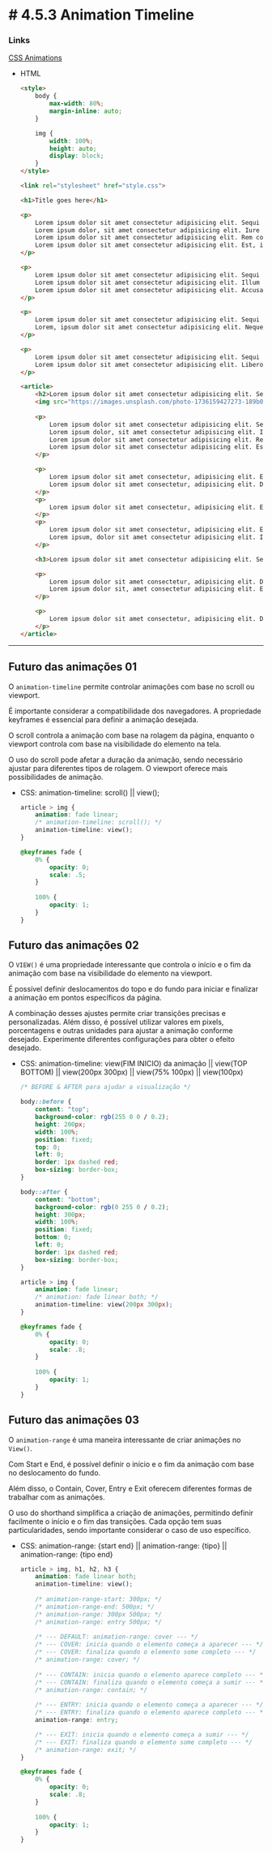 # # 4.5.3 Animation Timeline

### Links

[CSS Animations](https://www.w3schools.com/css/css3_animations.asp)

- HTML
    
    ```html
    <style>
        body {
            max-width: 80%;
            margin-inline: auto;
        }
    
        img {
            width: 100%;
            height: auto;
            display: block;
        }
    </style>
    
    <link rel="stylesheet" href="style.css">
    
    <h1>Title goes here</h1>
    
    <p>
        Lorem ipsum dolor sit amet consectetur adipisicing elit. Sequi esse molestias exercitationem voluptates non, cum, hic rem tempore sed in, iure adipisci. Pariatur quia rem veritatis tempore doloremque quasi accusantium?
        Lorem ipsum dolor, sit amet consectetur adipisicing elit. Iure consequuntur nulla suscipit expedita dignissimos, itaque animi nihil fugit voluptas architecto, odio iste quis rerum officiis illum. Odit voluptatum inventore asperiores.
        Lorem ipsum dolor sit amet consectetur adipisicing elit. Rem consequatur ullam impedit natus unde vitae architecto. Voluptate, facere quia. Minus harum labore aperiam reiciendis quisquam quo dolores eveniet delectus ipsa?
        Lorem ipsum dolor sit amet consectetur adipisicing elit. Est, illo non. Dicta ad vitae ullam nemo numquam nam similique inventore ut omnis, qui ea harum voluptas iure consequuntur pariatur sapiente.
    </p>
    
    <p>
        Lorem ipsum dolor sit amet consectetur adipisicing elit. Sequi esse molestias exercitationem voluptates non, cum, hic rem tempore sed in, iure adipisci. Pariatur quia rem veritatis tempore doloremque quasi accusantium?
        Lorem ipsum dolor sit amet consectetur adipisicing elit. Illum earum architecto consectetur enim error atque nemo culpa laudantium, fugiat est sint officia velit minima neque dolor, pariatur optio esse cumque!
        Lorem ipsum dolor sit amet consectetur adipisicing elit. Accusantium, ea. Quidem quam a laboriosam quos dolorem commodi tenetur. Error dignissimos sequi quae, quis in ipsam deleniti cum nisi nobis odio.
    </p>
    
    <p>
        Lorem ipsum dolor sit amet consectetur adipisicing elit. Sequi esse molestias exercitationem voluptates non, cum, hic rem tempore sed in, iure adipisci. Pariatur quia rem veritatis tempore doloremque quasi accusantium?
        Lorem, ipsum dolor sit amet consectetur adipisicing elit. Neque quam nihil incidunt error eveniet animi, dicta aperiam beatae molestiae dolor dolorem magnam tempora! Consequuntur nam iusto voluptate architecto doloremque eligendi!
    </p>
    
    <p>
        Lorem ipsum dolor sit amet consectetur adipisicing elit. Sequi esse molestias exercitationem voluptates non, cum, hic rem tempore sed in, iure adipisci. Pariatur quia rem veritatis tempore doloremque quasi accusantium?
        Lorem ipsum dolor sit amet consectetur adipisicing elit. Libero quam accusamus veniam? Ab aliquam laborum quos earum tempore explicabo esse pariatur ut distinctio possimus, labore modi inventore facilis unde quia!
    </p>
    
    <article>
        <h2>Lorem ipsum dolor sit amet consectetur adipisicing elit. Sequi esse molestias exercitationem voluptates non, cum, hic rem tempore sed in, iure adipisci.</h2>
        <img src="https://images.unsplash.com/photo-1736159427273-189b0e49f19b?q=80&w=2070&auto=format&fit=crop&ixlib=rb-4.0.3&ixid=M3wxMjA3fDB8MHxwaG90by1wYWdlfHx8fGVufDB8fHx8fA%3D%3D" alt="img">
        
        <p>
            Lorem ipsum dolor sit amet consectetur adipisicing elit. Sequi esse molestias exercitationem voluptates non, cum, hic rem tempore sed in, iure adipisci. Pariatur quia rem veritatis tempore doloremque quasi accusantium?
            Lorem ipsum dolor, sit amet consectetur adipisicing elit. Iure consequuntur nulla suscipit expedita dignissimos, itaque animi nihil fugit voluptas architecto, odio iste quis rerum officiis illum. Odit voluptatum inventore asperiores.
            Lorem ipsum dolor sit amet consectetur adipisicing elit. Rem consequatur ullam impedit natus unde vitae architecto. Voluptate, facere quia. Minus harum labore aperiam reiciendis quisquam quo dolores eveniet delectus ipsa?
            Lorem ipsum dolor sit amet consectetur adipisicing elit. Est, illo non. Dicta ad vitae ullam nemo numquam nam similique inventore ut omnis, qui ea harum voluptas iure consequuntur pariatur sapiente.
        </p>
    
        <p>
            Lorem ipsum dolor sit amet consectetur, adipisicing elit. Eaque, deserunt odio? Illum soluta hic ullam sint esse est excepturi quis eaque, fugit autem dolores veniam porro quisquam alias assumenda qui!
            Lorem ipsum dolor sit amet consectetur, adipisicing elit. Dolorum placeat iste cumque cum suscipit facere magni eius dolores temporibus culpa praesentium laborum, quo illo, doloribus esse nesciunt modi numquam voluptates.
        </p>
        <p>
            Lorem ipsum dolor sit amet consectetur, adipisicing elit. Eaque, deserunt odio? Illum soluta hic ullam sint esse est excepturi quis eaque, fugit autem dolores veniam porro quisquam alias assumenda qui!
        </p>
        <p>
            Lorem ipsum dolor sit amet consectetur, adipisicing elit. Eaque, deserunt odio? Illum soluta hic ullam sint esse est excepturi quis eaque, fugit autem dolores veniam porro quisquam alias assumenda qui!
            Lorem ipsum, dolor sit amet consectetur adipisicing elit. Illo necessitatibus cum repudiandae voluptatum dolorum quae, aspernatur odio sequi perferendis, corrupti at. Adipisci veritatis hic voluptas porro unde voluptatum a quidem?
        </p>
    
        <h3>Lorem ipsum dolor sit amet consectetur adipisicing elit. Sequi esse molestias exercitationem voluptates non, cum, hic rem tempore sed in, iure adipisci. Pariatur quia rem veritatis tempore doloremque quasi accusantium?</h3>
    
        <p>
            Lorem ipsum dolor sit amet consectetur, adipisicing elit. Dolore odio excepturi atque animi eos voluptas recusandae voluptate, ad a. Illo dolor eaque in sint! Expedita quasi ad molestias dignissimos ut.
            Lorem ipsum dolor sit, amet consectetur adipisicing elit. Eos aliquid illum quas accusantium aut magnam nihil. Nostrum, est modi. Debitis eius est dolor corrupti nihil maxime sequi accusantium minima porro.
        </p>
    
        <p>
            Lorem ipsum dolor sit amet consectetur, adipisicing elit. Dolore odio excepturi atque animi eos voluptas recusandae voluptate, ad a. Illo dolor eaque in sint! Expedita quasi ad molestias dignissimos ut.
        </p>
    </article>
    
    ```
    

---

## Futuro das animações 01

O `animation-timeline` permite controlar animações com base no scroll ou viewport.

É importante considerar a compatibilidade dos navegadores. A propriedade keyframes é essencial para definir a animação desejada.

O scroll controla a animação com base na rolagem da página, enquanto o viewport controla com base na visibilidade do elemento na tela.

O uso do scroll pode afetar a duração da animação, sendo necessário ajustar para diferentes tipos de rolagem. O viewport oferece mais possibilidades de animação.

- CSS: animation-timeline: scroll() || view();
    
    ```css
    article > img {
        animation: fade linear;
        /* animation-timeline: scroll(); */
        animation-timeline: view();
    }
    
    @keyframes fade {
        0% {
            opacity: 0;
            scale: .5;
        }
        
        100% {
            opacity: 1;
        }
    }
    ```
    

## Futuro das animações 02

O `VIEW()` é uma propriedade interessante que controla o início e o fim da animação com base na visibilidade do elemento na viewport.

É possível definir deslocamentos do topo e do fundo para iniciar e finalizar a animação em pontos específicos da página.

A combinação desses ajustes permite criar transições precisas e personalizadas. Além disso, é possível utilizar valores em pixels, porcentagens e outras unidades para ajustar a animação conforme desejado. Experimente diferentes configurações para obter o efeito desejado.

- CSS: animation-timeline: view(FIM INICIO) da animação || view(TOP BOTTOM)  || view(200px 300px)  || view(75% 100px) || view(100px)
    
    ```css
    /* BEFORE & AFTER para ajudar a visualização */
    
    body::before {
        content: "top";
        background-color: rgb(255 0 0 / 0.2);
        height: 200px;
        width: 100%;
        position: fixed;
        top: 0;
        left: 0;
        border: 1px dashed red;
        box-sizing: border-box;
    }
    
    body::after {
        content: "bottom";
        background-color: rgb(0 255 0 / 0.2);
        height: 300px;
        width: 100%;
        position: fixed;
        bottom: 0;
        left: 0;
        border: 1px dashed red;
        box-sizing: border-box;
    }
    
    article > img {
        animation: fade linear;
        /* animation: fade linear both; */
        animation-timeline: view(200px 300px);
    }
    
    @keyframes fade {
        0% {
            opacity: 0;
            scale: .8;
        }
        
        100% {
            opacity: 1;
        }
    }
    ```
    

## Futuro das animações 03

O `animation-range` é uma maneira interessante de criar animações no `View()`.

Com Start e End, é possível definir o início e o fim da animação com base no deslocamento do fundo.

Além disso, o Contain, Cover, Entry e Exit oferecem diferentes formas de trabalhar com as animações.

O uso do shorthand simplifica a criação de animações, permitindo definir facilmente o início e o fim das transições. Cada opção tem suas particularidades, sendo importante considerar o caso de uso específico.

- CSS: animation-range: {start end} || animation-range: {tipo} || animation-range: {tipo end}
    
    ```css
    article > img, h1, h2, h3 {
        animation: fade linear both;
        animation-timeline: view();
        
        /* animation-range-start: 300px; */
        /* animation-range-end: 500px; */
        /* animation-range: 300px 500px; */
        /* animation-range: entry 500px; */
        
        /* --- DEFAULT: animation-range: cover --- */
        /* --- COVER: inicia quando o elemento começa a aparecer --- */
        /* --- COVER: finaliza quando o elemento some completo --- */
        /* animation-range: cover; */
        
        /* --- CONTAIN: inicia quando o elemento aparece completo --- */
        /* --- CONTAIN: finaliza quando o elemento começa a sumir --- */
        /* animation-range: contain; */
        
        /* --- ENTRY: inicia quando o elemento começa a aparecer --- */
        /* --- ENTRY: finaliza quando o elemento aparece completo --- */
        animation-range: entry;
    
        /* --- EXIT: inicia quando o elemento começa a sumir --- */
        /* --- EXIT: finaliza quando o elemento some completo --- */
        /* animation-range: exit; */
    }
    
    @keyframes fade {
        0% {
            opacity: 0;
            scale: .8;
        }
        
        100% {
            opacity: 1;
        }
    }
    ```